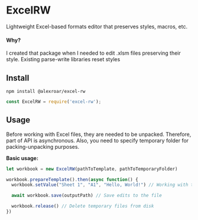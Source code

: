 # ExcelRW
Lightweight Excel-based formats editor that preserves styles, macros, etc.

#### Why?
I created that package when I needed to edit .xlsm files preserving their style. Existing parse-write libraries reset styles

## Install

```shell script
npm install @alexroar/excel-rw
```

```js
const ExcelRW = require('excel-rw');
```

## Usage

Before working with Excel files, they are needed to be unpacked. Therefore, part of API is asynchronous. Also, you need to specify temporary folder for packing-unpacking purposes.

**Basic usage:**
```js
let workbook = new ExcelRW(pathToTemplate, pathToTemporaryFolder)

workbook.prepareTemplate().then(async function() {
  workbook.setValue("Sheet 1", "A1", "Hello, World!") // Working with template

  await workbook.save(outputPath) // Save edits to the file

  workbook.release() // Delete temporary files from disk
})
```